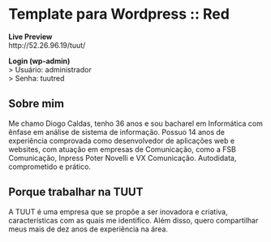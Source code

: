 <h1>Template para Wordpress :: Red</h1>
<p>
<strong>Live Preview</strong><br />
http://52.26.96.19/tuut/
</p>

<p>
<strong>Login (wp-admin)</strong><br />
> Usuário: administrador<br />
> Senha: tuutred
</p>

<h2>Sobre mim</h2>
<p>Me chamo Diogo Caldas, tenho 36 anos e sou bacharel em Informática com ênfase em análise de sistema de informação. Possuo 14 anos de experiência comprovada como desenvolvedor de aplicações web e websites, com atuação em empresas de Comunicação, como a FSB Comunicação, Inpress Poter Novelli e VX Comunicação. Autodidata, comprometido e prático.</p>

<h2>Porque trabalhar na TUUT</h2>
<p>A TUUT é uma empresa que se propõe a ser inovadora e criativa, características com as quais me identifico. Além disso, quero compartilhar meus mais de dez anos de experiência na área.</p>
